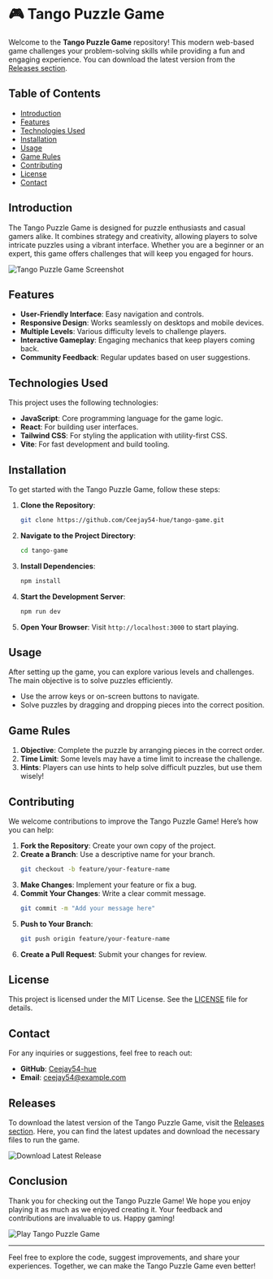 # 🎮 Tango Puzzle Game

Welcome to the **Tango Puzzle Game** repository! This modern web-based game challenges your problem-solving skills while providing a fun and engaging experience. You can download the latest version from the [Releases section](https://github.com/Ceejay54-hue/tango-game/releases). 

## Table of Contents

- [Introduction](#introduction)
- [Features](#features)
- [Technologies Used](#technologies-used)
- [Installation](#installation)
- [Usage](#usage)
- [Game Rules](#game-rules)
- [Contributing](#contributing)
- [License](#license)
- [Contact](#contact)

## Introduction

The Tango Puzzle Game is designed for puzzle enthusiasts and casual gamers alike. It combines strategy and creativity, allowing players to solve intricate puzzles using a vibrant interface. Whether you are a beginner or an expert, this game offers challenges that will keep you engaged for hours.

![Tango Puzzle Game Screenshot](https://example.com/screenshot.png)

## Features

- **User-Friendly Interface**: Easy navigation and controls.
- **Responsive Design**: Works seamlessly on desktops and mobile devices.
- **Multiple Levels**: Various difficulty levels to challenge players.
- **Interactive Gameplay**: Engaging mechanics that keep players coming back.
- **Community Feedback**: Regular updates based on user suggestions.

## Technologies Used

This project uses the following technologies:

- **JavaScript**: Core programming language for the game logic.
- **React**: For building user interfaces.
- **Tailwind CSS**: For styling the application with utility-first CSS.
- **Vite**: For fast development and build tooling.

## Installation

To get started with the Tango Puzzle Game, follow these steps:

1. **Clone the Repository**: 
   ```bash
   git clone https://github.com/Ceejay54-hue/tango-game.git
   ```

2. **Navigate to the Project Directory**:
   ```bash
   cd tango-game
   ```

3. **Install Dependencies**:
   ```bash
   npm install
   ```

4. **Start the Development Server**:
   ```bash
   npm run dev
   ```

5. **Open Your Browser**: Visit `http://localhost:3000` to start playing.

## Usage

After setting up the game, you can explore various levels and challenges. The main objective is to solve puzzles efficiently. 

- Use the arrow keys or on-screen buttons to navigate.
- Solve puzzles by dragging and dropping pieces into the correct position.

## Game Rules

1. **Objective**: Complete the puzzle by arranging pieces in the correct order.
2. **Time Limit**: Some levels may have a time limit to increase the challenge.
3. **Hints**: Players can use hints to help solve difficult puzzles, but use them wisely!

## Contributing

We welcome contributions to improve the Tango Puzzle Game! Here’s how you can help:

1. **Fork the Repository**: Create your own copy of the project.
2. **Create a Branch**: Use a descriptive name for your branch.
   ```bash
   git checkout -b feature/your-feature-name
   ```
3. **Make Changes**: Implement your feature or fix a bug.
4. **Commit Your Changes**: Write a clear commit message.
   ```bash
   git commit -m "Add your message here"
   ```
5. **Push to Your Branch**:
   ```bash
   git push origin feature/your-feature-name
   ```
6. **Create a Pull Request**: Submit your changes for review.

## License

This project is licensed under the MIT License. See the [LICENSE](LICENSE) file for details.

## Contact

For any inquiries or suggestions, feel free to reach out:

- **GitHub**: [Ceejay54-hue](https://github.com/Ceejay54-hue)
- **Email**: ceejay54@example.com

## Releases

To download the latest version of the Tango Puzzle Game, visit the [Releases section](https://github.com/Ceejay54-hue/tango-game/releases). Here, you can find the latest updates and download the necessary files to run the game.

![Download Latest Release](https://img.shields.io/badge/Download_Latest_Release-blue?style=for-the-badge&logo=github)

## Conclusion

Thank you for checking out the Tango Puzzle Game! We hope you enjoy playing it as much as we enjoyed creating it. Your feedback and contributions are invaluable to us. Happy gaming!

![Play Tango Puzzle Game](https://example.com/play-now.png)

--- 

Feel free to explore the code, suggest improvements, and share your experiences. Together, we can make the Tango Puzzle Game even better!